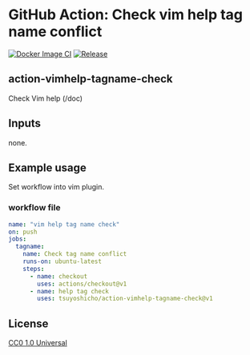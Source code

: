 # GitHub Action: Check vim help tag name conflict

[![Docker Image CI](https://github.com/tsuyoshicho/action-vimhelp-tagname-check/workflows/Docker%20Image%20CI/badge.svg)](https://github.com/tsuyoshicho/action-vimhelp-tagname-check/actions)
[![Release](https://github.com/tsuyoshicho/action-vimhelp-tagname-check/workflows/release/badge.svg)](https://github.com/tsuyoshicho/action-vimhelp-tagname-check/releases)

## action-vimhelp-tagname-check

Check Vim help (/doc)

## Inputs

none.

## Example usage

Set workflow into vim plugin.

### workflow file

```yml
name: "vim help tag name check"
on: push
jobs:
  tagname:
    name: Check tag name conflict
    runs-on: ubuntu-latest
    steps:
      - name: checkout
        uses: actions/checkout@v1
      - name: help tag check
        uses: tsuyoshicho/action-vimhelp-tagname-check@v1
```

## License

[CC0 1.0 Universal](http://creativecommons.org/publicdomain/zero/1.0/)
